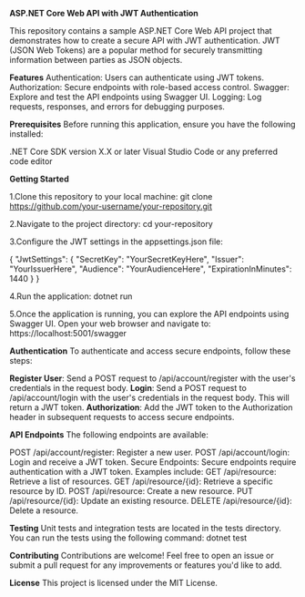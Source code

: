 **ASP.NET Core Web API with JWT Authentication**

This repository contains a sample ASP.NET Core Web API project that demonstrates how to create a secure API with JWT authentication. JWT (JSON Web Tokens) are a popular method for securely transmitting information between parties as JSON objects.

**Features**
Authentication: Users can authenticate using JWT tokens.
Authorization: Secure endpoints with role-based access control.
Swagger: Explore and test the API endpoints using Swagger UI.
Logging: Log requests, responses, and errors for debugging purposes.

**Prerequisites**
Before running this application, ensure you have the following installed:

.NET Core SDK version X.X or later
Visual Studio Code or any preferred code editor

**Getting Started**

1.Clone this repository to your local machine:
git clone https://github.com/your-username/your-repository.git

2.Navigate to the project directory:
cd your-repository

3.Configure the JWT settings in the appsettings.json file:

{
  "JwtSettings": {
    "SecretKey": "YourSecretKeyHere",
    "Issuer": "YourIssuerHere",
    "Audience": "YourAudienceHere",
    "ExpirationInMinutes": 1440
  }
}

4.Run the application:
dotnet run

5.Once the application is running, you can explore the API endpoints using Swagger UI. Open your web browser and navigate to:
https://localhost:5001/swagger

**Authentication**
To authenticate and access secure endpoints, follow these steps:

**Register User**: Send a POST request to /api/account/register with the user's credentials in the request body.
**Login**: Send a POST request to /api/account/login with the user's credentials in the request body. This will return a JWT token.
**Authorization**: Add the JWT token to the Authorization header in subsequent requests to access secure endpoints.

**API Endpoints**
The following endpoints are available:

POST /api/account/register: Register a new user.
POST /api/account/login: Login and receive a JWT token.
Secure Endpoints: Secure endpoints require authentication with a JWT token. Examples include:
GET /api/resource: Retrieve a list of resources.
GET /api/resource/{id}: Retrieve a specific resource by ID.
POST /api/resource: Create a new resource.
PUT /api/resource/{id}: Update an existing resource.
DELETE /api/resource/{id}: Delete a resource.

**Testing**
Unit tests and integration tests are located in the tests directory. You can run the tests using the following command:
dotnet test

**Contributing**
Contributions are welcome! Feel free to open an issue or submit a pull request for any improvements or features you'd like to add.

**License**
This project is licensed under the MIT License.
